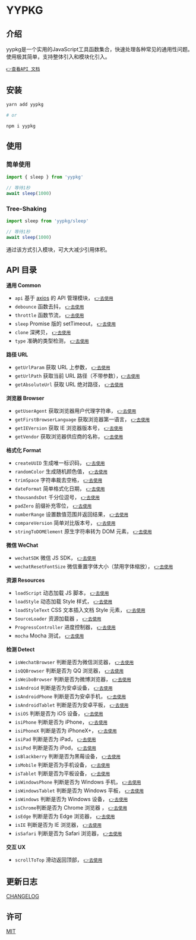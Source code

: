 # YYPKG

## 介绍

yypkg是一个实用的JavaScript工具函数集合，快速处理各种常见的通用性问题。使用极其简单，支持整体引入和模块化引入。

[`👉查看API 文档`](https://yypkg.github.io)

## 安装

```sh
yarn add yypkg

# or

npm i yypkg
```

## 使用

### 简单使用

```js
import { sleep } from 'yypkg'

// 等待1秒
await sleep(1000)
```

### Tree-Shaking

```js
import sleep from 'yypkg/sleep'

// 等待1秒
await sleep(1000)
```

通过该方式引入模块，可大大减少引用体积。


## API 目录

**通用 Common**

- `api` 基于 [axios](https://github.com/axios/axios) 的 API 管理模块， [`👉去使用`](https://yypkg.github.io/api.html)
- `debounce` 函数去抖， [`👉去使用`](https://yypkg.github.io/doc.html#debounce-fn-delay)
- `throttle` 函数节流， [`👉去使用`](https://yypkg.github.io/doc.html#throttle-fn-time)
- `sleep` Promise 版的 setTimeout， [`👉去使用`](https://yypkg.github.io/doc.html#sleep-time)
- `clone` 深拷贝， [`👉去使用`](https://yypkg.github.io/doc.html#clone-x)
- `type` 准确的类型检测， [`👉去使用`](https://yypkg.github.io/doc.html#type-x-strict)


**路径 URL**

- `getUrlParam` 获取 URL 上参数， [`👉去使用`](https://yypkg.github.io/doc.html#geturlparam-name-url)
- `getUrlPath` 获取当前 URL 路径（不带参数），[`👉去使用`](https://yypkg.github.io/doc.html#geturlpath)
- `getAbsoluteUrl` 获取 URL 绝对路径， [`👉去使用`](https://yypkg.github.io/doc.html#getabsoluteurl-url)


**浏览器 Browser**

- `getUserAgent` 获取浏览器用户代理字符串， [`👉去使用`](https://yypkg.github.io/doc.html#getuseragent)
- `getFirstBrowserLanguage` 获取浏览器第一语言， [`👉去使用`](https://yypkg.github.io/doc.html#getfirstbrowserlanguage)
- `getIEVersion` 获取 IE 浏览器版本号， [`👉去使用`](https://yypkg.github.io/doc.html#getieversion)
- `getVendor` 获取浏览器供应商的名称， [`👉去使用`](https://yypkg.github.io/doc.html#getvendor)


**格式化 Format**

- `createUUID` 生成唯一标识码， [`👉去使用`](https://yypkg.github.io/doc.html#createuuid-n)
- `randomColor` 生成随机颜色值， [`👉去使用`](https://yypkg.github.io/doc.html#randomcolor)
- `trimSpace` 字符串裁去空格， [`👉去使用`](https://yypkg.github.io/doc.html#trimspace-str)
- `dateFormat` 简单格式化日期， [`👉去使用`](https://yypkg.github.io/doc.html#dateformat-date-format)
- `thousandsDot` 千分位逗号， [`👉去使用`](https://yypkg.github.io/doc.html#thousandsdot-num)
- `padZero` 前缀补充零位， [`👉去使用`](https://yypkg.github.io/doc.html#padzero-num-digits)
- `numberRange` 设置数值范围并返回结果， [`👉去使用`](https://yypkg.github.io/doc.html#numberrange-num-options)
- `compareVersion` 简单对比版本号， [`👉去使用`](https://yypkg.github.io/doc.html#compareversion-a-b)
- `stringToDOMElement` 原生字符串转为 DOM 元素， [`👉去使用`](https://yypkg.github.io/doc.html#stringtodomelement-string)


**微信 WeChat**

- `wechatSDK` 微信 JS SDK， [`👉去使用`](https://yypkg.github.io/doc.html#wechatsdk-options)
- `wechatResetFontSize` 微信重置字体大小（禁用字体缩放）， [`👉去使用`](https://yypkg.github.io/doc.html#wechatresetfontsize)


**资源 Resources**

- `loadScript` 动态加载 JS 脚本， [`👉去使用`](https://yypkg.github.io/doc.html#loadscript-url-retry)
- `loadStyle` 动态加载 Style 样式， [`👉去使用`](https://yypkg.github.io/doc.html#loadstyle-url-retry)
- `loadStyleText` CSS 文本插入文档 Style 元素， [`👉去使用`](https://yypkg.github.io/doc.html#loadstyletext-csstext)
- `SourceLoader` 资源加载器 ， [`👉去使用`](https://yypkg.github.io/source-loader.html)
- `ProgressController` 进度控制器， [`👉去使用`](https://yypkg.github.io/progress-controller.html)
- `mocha` Mocha 测试， [`👉去使用`](https://yypkg.github.io/mocha.html)


**检测 Detect**

- `isWechatBrowser` 判断是否为微信浏览器， [`👉去使用`](https://yypkg.github.io/doc.html#iswechatbrowser)
- `isQQBrowser` 判断是否为 QQ 浏览器， [`👉去使用`](https://yypkg.github.io/doc.html#isqqbrowser)
- `isWeiboBrowser` 判断是否为微博浏览器， [`👉去使用`](https://yypkg.github.io/doc.html#isweibobrowser)
- `isAndroid` 判断是否为安卓设备， [`👉去使用`](https://yypkg.github.io/doc.html#isandroid)
- `isAndroidPhone` 判断是否为安卓手机， [`👉去使用`](https://yypkg.github.io/doc.html#isandroidphone)
- `isAndroidTablet` 判断是否为安卓平板， [`👉去使用`](https://yypkg.github.io/doc.html#isandroidtablet)
- `isiOS` 判断是否为 iOS 设备， [`👉去使用`](https://yypkg.github.io/doc.html#isios)
- `isiPhone` 判断是否为 iPhone， [`👉去使用`](https://yypkg.github.io/doc.html#isiphone)
- `isiPhoneX` 判断是否为 iPhoneX+， [`👉去使用`](https://yypkg.github.io/doc.html#isiphonex)
- `isiPad` 判断是否为 iPad， [`👉去使用`](https://yypkg.github.io/doc.html#isipad)
- `isiPod` 判断是否为 iPod， [`👉去使用`](https://yypkg.github.io/doc.html#isipod)
- `isBlackberry` 判断是否为黑莓设备， [`👉去使用`](https://yypkg.github.io/doc.html#isblackberry)
- `isMobile` 判断是否为手机设备， [`👉去使用`](https://yypkg.github.io/doc.html#ismobile)
- `isTablet` 判断是否为平板设备， [`👉去使用`](https://yypkg.github.io/doc.html#istablet)
- `isWindowsPhone` 判断是否为 Windows 手机， [`👉去使用`](https://yypkg.github.io/doc.html#iswindowsphone)
- `isWindowsTablet` 判断是否为 Windows 平板， [`👉去使用`](https://yypkg.github.io/doc.html#iswindowstablet)
- `isWindows` 判断是否为 Windows 设备， [`👉去使用`](https://yypkg.github.io/doc.html#iswindows)
- `isChrome`判断是否为 Chrome 浏览器 ， [`👉去使用`](https://yypkg.github.io/doc.html#ischrome)
- `isEdge` 判断是否为 Edge 浏览器， [`👉去使用`](https://yypkg.github.io/doc.html#isedge)
- `isIE` 判断是否为 IE 浏览器， [`👉去使用`](https://yypkg.github.io/doc.html#isie)
- `isSafari` 判断是否为 Safari 浏览器， [`👉去使用`](https://yypkg.github.io/doc.html#issafari)

**交互 UX**

- `scrollToTop` 滑动返回顶部， [`👉去使用`](https://yypkg.github.io/doc.html#scrolltotop)


## 更新日志

[CHANGELOG](./CHANGELOG.md)


## 许可

[MIT](./LICENSE)
